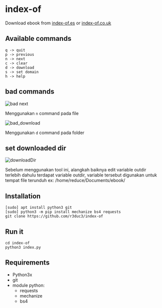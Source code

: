 # index-of
Download ebook from [index-of.es](http://index-of.es) or [index-of.co.uk](http://index-of.co.uk)

## Available commands
```
q -> quit                                                                                                                                                                                   
p -> previous                                                                                                                                                                               
n -> next                                                                                                                                                                                   
c -> clear                                                                                                                                                                                  
d -> download                                                                                                                                                                               
s -> set domain                                                                                                                                                                             
h -> help
```

## bad commands
![bad next](https://i.ibb.co/bJd8fDc/output.gif)

Menggunakan  `n` command pada file

![bad_download](https://i.ibb.co/G3s0kkD/bad-download.gif)

Menggunakan `d` command pada folder

## set downloaded dir
![downloadDir](https://i.ibb.co/jgtR7mq/download-dir.gif)

Sebelum menggunakan tool ini, alangkah baiknya edit variable outdir terlebih dahulu
terdapat variable outdir, variable tersebut digunakan untuk tempat file terunduh
ex: /home/reduce/Documents/ebook/

## Installation
```
[sudo] apt install python3 git
[sudo] python3 -m pip install mechanize bs4 requests
git clone https://github.com/r3duc3/index-of
```

## Run it
```
cd index-of
python3 index.py
```

## Requirements
- Python3x
- git
- module python:
  - requests
  - mechanize
  - bs4

